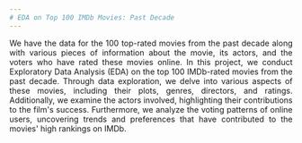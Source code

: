 ```yaml
---
# EDA on Top 100 IMDb Movies: Past Decade
---
```

<p align="justify"> We have the data for the 100 top-rated movies from the past decade along with various pieces of information about the movie, its actors, and the voters who have rated these movies online.
In this project, we conduct Exploratory Data Analysis (EDA) on the top 100 IMDb-rated movies from the past decade. Through data exploration, we delve into various aspects of these movies, including their plots, genres, directors, and ratings. Additionally, we examine the actors involved, highlighting their contributions to the film's success. Furthermore, we analyze the voting patterns of online users, uncovering trends and preferences that have contributed to the movies' high rankings on IMDb. </p>

